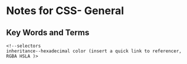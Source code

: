 # Notes for CSS- General
<!--write notes commented for now 
Cascading Style Sheets, or CSS allows us to make changes to the elements of a webpage to alter how it appears to a user. this styling can be applied uniformally to all pages in a website by creating an external style sheet and then referencing the CSS in the Head portion of the html pages.  -->



## Key Words and Terms
    <!--selectors
    inheritance--hexadecimal color (insert a quick link to referencer, RGBA HSLA )>


## 


